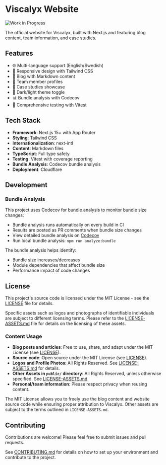 # Viscalyx Website

![Work in Progress](https://img.shields.io/badge/Status-Work%20in%20Progress-yellow?style=for-the-badge)

The official website for Viscalyx, built with Next.js and featuring blog content, team information, and case studies.

## Features

- 🌐 Multi-language support (English/Swedish)
- 📱 Responsive design with Tailwind CSS
- 📝 Blog with Markdown content
- 👥 Team member profiles
- 💼 Case studies showcase
- 🌙 Dark/light theme toggle
- 📊 Bundle analysis with Codecov
- 🧪 Comprehensive testing with Vitest

## Tech Stack

- **Framework**: Next.js 15+ with App Router
- **Styling**: Tailwind CSS
- **Internationalization**: next-intl
- **Content**: Markdown files
- **TypeScript**: Full type safety
- **Testing**: Vitest with coverage reporting
- **Bundle Analysis**: Codecov bundle analysis
- **Deployment**: Cloudflare

## Development

### Bundle Analysis

This project uses Codecov for bundle analysis to monitor bundle size changes:

- Bundle analysis runs automatically on every build in CI
- Results are posted as PR comments when bundle size changes
- View detailed bundle analysis on [Codecov](https://app.codecov.io/gh/viscalyx/viscalyx.se)
- Run local bundle analysis: `npm run analyze:bundle`

The bundle analysis helps identify:

- Bundle size increases/decreases
- Module dependencies that affect bundle size
- Performance impact of code changes

## License

This project's source code is licensed under the MIT License - see the [LICENSE](LICENSE) file for details.

Specific assets such as logos and photographs of identifiable individuals are subject to different licensing terms. Please refer to the [LICENSE-ASSETS.md](LICENSE-ASSETS.md) file for details on the licensing of these assets.

### Content Usage

- **Blog posts and articles**: Free to use, share, and adapt under the MIT License (see [LICENSE](LICENSE)).
- **Source code**: Open source under the MIT License (see [LICENSE](LICENSE)).
- **Logos and Profile Photos**: All Rights Reserved. See [LICENSE-ASSETS.md](LICENSE-ASSETS.md) for details.
- **Other Assets in `public/` directory**: All Rights Reserved, unless otherwise specified. See [LICENSE-ASSETS.md](LICENSE-ASSETS.md).
- **Personal/team information**: Please respect privacy when reusing content.

The MIT License allows you to freely use the blog content and website source code while ensuring proper attribution to Viscalyx. Other assets are subject to the terms outlined in `LICENSE-ASSETS.md`.

## Contributing

Contributions are welcome! Please feel free to submit issues and pull requests.

See [CONTRIBUTING.md](CONTRIBUTING.md) for details on how to set up your environment and contribute to the project.
